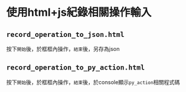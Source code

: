 

# 使用html+js紀錄相關操作輸入

## `record_operation_to_json.html`
按下`開始`後，於框框內操作，`結束`後，另存為json

## `record_operation_to_py_action.html`
按下`開始`後，於框框內操作，`結束`後，於console顯示`py_action`相關程式碼

